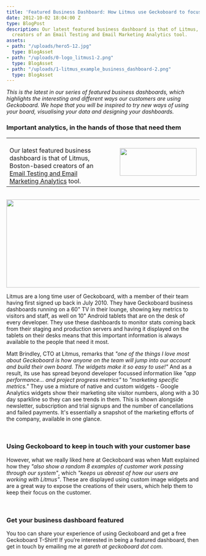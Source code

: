 ```yaml
---
title: 'Featured Business Dashboard: How Litmus use Geckoboard to focus on their customers'
date: 2012-10-02 18:04:00 Z
type: BlogPost
description: Our latest featured business dashboard is that of Litmus, Boston-based
  creators of an Email Testing and Email Marketing Analytics tool.
assets:
- path: "/uploads/hero5-12.jpg"
  type: BlogAsset
- path: "/uploads/0-logo_litmus1-2.png"
  type: BlogAsset
- path: "/uploads/1-litmus_example_business_dashboard-2.png"
  type: BlogAsset
---
```


<p><em>This is the latest in our series of featured business dashboards, which highlights the interesting and different ways our customers are using Geckoboard. We hope that you will be inspired to try new ways of using your board, visualising your data and designing your dashboards.</em></p>
<h3>Important analytics, in the hands of those that need them</h3>
<table border="0" width="100%">
<tbody>
<tr>
<td width="68%">
<br>Our latest featured business dashboard is that of Litmus, Boston-based creators of an <a href="http://www.litmus.com/" target="_blank">Email Testing and Email Marketing Analytics</a> tool.</td>
<td width="4%"> </td>
<td width="28%"><img class="wp-float-right" title="logo_litmus" src="/uploads/0-logo_litmus1-2.png" alt="" width="200" height="72"></td>
</tr>
</tbody>
</table>
<br><img class="wp-float-center" title="litmus_example_business_dashboard" src="/uploads/1-litmus_example_business_dashboard-2.png" alt="" width="630" height="230">
<p>Litmus are a long time user of Geckoboard, with a member of their team having first signed up back in July 2010. They have Geckoboard business dashboards running on a 60" TV in their lounge, showing key metrics to visitors and staff, as well on 10" Android tablets that are on the desk of every developer. They use these dashboards to monitor stats coming back from their staging and production servers and having it displayed on the tablets on their desks means that this important information is always available to the people that need it most.</p>
<p>Matt Brindley, CTO at Litmus, remarks that <em>"one of the things I love most about Geckoboard is how anyone on the team will jump into our account and build their own board. The widgets make it so easy to use!"</em> And as a result, its use has spread beyond developer focussed information like <em>"app performance... and project progress metrics"</em> to <em>"marketing specific metrics."</em> They use a mixture of native and custom widgets - Google Analytics widgets show their marketing site visitor numbers, along with a 30 day sparkline so they can see trends in them. This is shown alongside newsletter, subscription and trial signups and the number of cancellations and failed payments. It's essentially a snapshot of the marketing efforts of the company, available in one glance.</p>
<p> </p>
<h3>Using Geckoboard to keep in touch with your customer base</h3>
However, what we really liked here at Geckoboard was when Matt explained how they <em>"also show a random 8 examples of customer work passing through our system"</em>, which <em>"keeps us abreast of how our users are working with Litmus"</em>. These are displayed using custom image widgets and are a great way to expose the creations of their users, which help them to keep their focus on the customer.
<p> </p>
<h3>Get your business dashboard featured</h3>
You too can share your experience of using Geckoboard and get a free Geckoboard T-Shirt! If you’re interested in being a featured dashboard, then get in touch by emailing me at <em>gareth at geckoboard dot com</em>.
